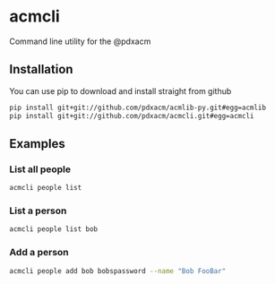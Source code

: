 acmcli
======

Command line utility for the @pdxacm

## Installation

You can use pip to download and install straight from github

```sh
pip install git+git://github.com/pdxacm/acmlib-py.git#egg=acmlib
pip install git+git://github.com/pdxacm/acmcli.git#egg=acmcli
```

## Examples

### List all people

```sh
acmcli people list
```

### List a person

```sh
acmcli people list bob
```

### Add a person

```sh
acmcli people add bob bobspassword --name "Bob FooBar"
```
